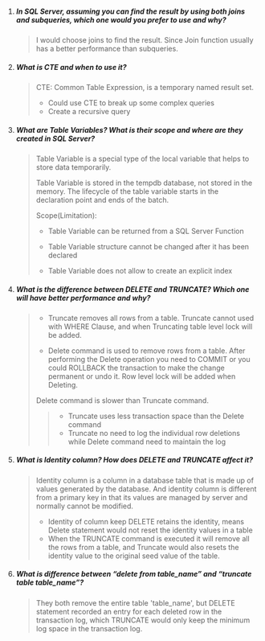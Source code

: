 1. ##### In SQL Server, assuming you can find the result by using both joins and subqueries, which one would you prefer to use and why?

   > I would choose joins to find the result. Since Join function usually has a better performance than subqueries.

2. ##### What is CTE and when to use it?

   > CTE: Common Table Expression, is a temporary named result set.
   >
   > - Could use CTE to break up some complex queries
   > - Create a recursive query

3. ##### What are Table Variables? What is their scope and where are they created in SQL Server?

   > Table Variable is a special type of the local variable that helps to store data temporarily.
   >
   > Table Variable is stored in the tempdb database, not stored in the memory. The lifecycle of the table variable starts in the declaration point and ends of the batch.
   >
   > Scope(Limitation):
   >
   > - Table Variable can be returned from a SQL Server Function
   >
   > - Table Variable structure cannot be changed after it has been declared
   > - Table Variable does not allow to create an explicit index

4. ##### What is the difference between DELETE and TRUNCATE? Which one will have better performance and why?

   > - Truncate removes all rows from a table. Truncate cannot used with WHERE Clause, and when Truncating table level lock will be added.
   >
   > - Delete command is used to remove rows from a table. After performing the Delete operation you need to COMMIT or you could ROLLBACK the transaction to make the change permanent or undo it. Row level lock will be added when Deleting.
   >
   > Delete command is slower than Truncate command.
   >
   > > - Truncate uses less transaction space than the Delete command
   > > - Truncate no need to log the individual row deletions while Delete command need to maintain the log

5. ##### What is Identity column? How does DELETE and TRUNCATE affect it?

   >Identity column is a column in a database table that is made up of values generated by the database. And identity column is different from a primary key in that its values are managed by server and normally cannot be modified.
   >
   >- Identity of column keep DELETE retains the identity, means Delete statement would not reset the identity values in a table
   >- When the  TRUNCATE command is executed it will remove all the rows from a table, and Truncate would also resets the identity value to the original seed value of the table.

6. ##### What is difference between “delete from table_name” and “truncate table table_name”?

   > They both remove the entire table 'table_name', but DELETE statement recorded an entry for each deleted row in the transaction log, which TRUNCATE would only keep the minimum log space in the transaction log.